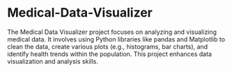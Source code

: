 # Medical-Data-Visualizer
The Medical Data Visualizer project focuses on analyzing and visualizing medical data. It involves using Python libraries like pandas and Matplotlib to clean the data, create various plots (e.g., histograms, bar charts), and identify health trends within the population. This project enhances data visualization and analysis skills.
